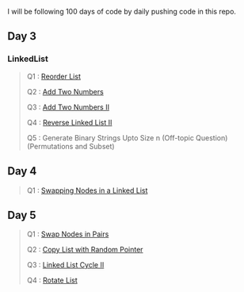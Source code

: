 I will be following 100 days of code by daily pushing code in this repo.

## Day 3

### LinkedList
 
> Q1 : [Reorder List](https://leetcode.com/problems/reorder-list/)
>
> Q2 : [Add Two Numbers](https://leetcode.com/problems/add-two-numbers/)
> 
> Q3 : [Add Two Numbers II](https://leetcode.com/problems/add-two-numbers-ii/)
> 
> Q4 : [Reverse Linked List II](https://leetcode.com/problems/reverse-linked-list-ii/)
> 
> Q5 : Generate Binary Strings Upto Size n (Off-topic Question)(Permutations and Subset)

## Day 4

> Q1 : [Swapping Nodes in a Linked List](https://leetcode.com/problems/swapping-nodes-in-a-linked-list/)
>

## Day 5

> Q1 : [Swap Nodes in Pairs](https://leetcode.com/problems/swap-nodes-in-pairs/)
>
> Q2 : [Copy List with Random Pointer](https://leetcode.com/problems/copy-list-with-random-pointer/) 
> 
> Q3 : [Linked List Cycle II](https://leetcode.com/problems/linked-list-cycle-ii/) 
> 
> Q4 : [Rotate List](https://leetcode.com/problems/rotate-list/)
